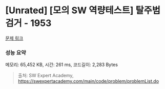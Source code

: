 # [Unrated] [모의 SW 역량테스트] 탈주범 검거 - 1953 

[문제 링크](https://swexpertacademy.com/main/code/problem/problemDetail.do?contestProbId=AV5PpLlKAQ4DFAUq) 

### 성능 요약

메모리: 65,452 KB, 시간: 261 ms, 코드길이: 2,283 Bytes



> 출처: SW Expert Academy, https://swexpertacademy.com/main/code/problem/problemList.do